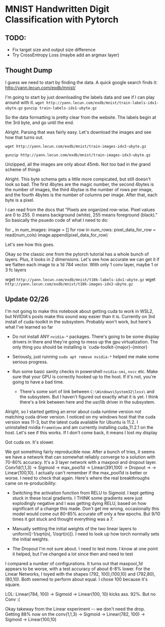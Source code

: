 # MNIST Handwritten Digit Classification with Pytorch

## TODO: 
 - Fix target size and output size difference
 - Try CrossEntropy Loss (maybe add an argmax layer)
## Thought Dump

I guess we need to start by finding the data. A quick google search finds it: http://yann.lecun.com/exdb/mnist/

I'm going to start by just downloading the labels data and see if I can play around with it.
`wget http://yann.lecun.com/exdb/mnist/train-labels-idx1-ubyte.gz`
`gunzip train-labels-idx1-ubyte.gz` 

So the data formatting is pretty clear from the website. The labels begin at the 3rd byte, and go until the end.

Alright. Parsing that was fairly easy. Let's download the images and see how that turns out.

`wget http://yann.lecun.com/exdb/mnist/train-images-idx3-ubyte.gz`

`gunzip http://yann.lecun.com/exdb/mnist/train-images-idx3-ubyte.gz`

Unzipped, all the images are only about 45mb. Not too bad in the grand scheme of things

Alright. This byte schema gets a little more compicated, but still doesn't look so bad. The first 4bytes are the magic number, the second 4bytes is the number of images, the third 4bytse is the number of rows per image, and the fourth 4bytes is the number of columns per image. After that, each byte is a pixel.

I can read from the docs that "Pixels are organized row-wise. Pixel values are 0 to 255. 0 means background (white), 255 means foreground (black)." So basically the 
psuedo code of what I need to do:

for _ in num_images:
    image = []
    for row in num_rows:
       pixel_data_for_row = read(num_cols)
       image.append(pixel_data_for_row)

Let's see how this goes.

Okay so the classic one from the pytorch tutorial has a whole bunch of layers. Plus, it looks in 2 dimensions. Let's see how accurate we can get it if we flatten each image to a 1d 784 vector. With only 1 conv layer, maybe 1 or 3 fc layers 


wget `http://yann.lecun.com/exdb/mnist/t10k-labels-idx1-ubyte.gz`
wget `http://yann.lecun.com/exdb/mnist/t10k-images-idx3-ubyte.gz`

## Update 02/26

I'm not going to make this notebook about getting cuda to work in WSL2, but NVIDIA's posts make this sound way easier than it is. Currently on 3rd install of cuda-toolkit in the subsystem. Probably won't work, but here's what I've learned so far

- Do not install ANY `nvidia-*` packages. There's going to be some display drivers in there and they're going to mess up the gpu virtualization. The only thing you should be installing is `cuda-toolkit-{major}-{minor}

- Seriously, just running `sudo apt remove nvidia-*` helped me make some serious progress.

- Run some basic sanity checks in powershell `nvidia-smi`, `nvcc` etc. Make sure that your GPU is correctly hooked up to the host. If it's not, you're going to have a bad time.
    - There's some sort of link between `C:\Windows\System32\lxss\` and the subsystem. But I haven't figured out exactly what it is yet. I think there's a link between here and the usr/lib driver in the subsystem.


Alright, so I started getting an error about cuda runtime version not matching cuda driver version. I noticed on my windows host that the cuda version was 11-3, but the latest cuda available for Ubuntu is 11.2. I uninstalled nvidia `FrameView` and am currently installing cuda_11.2.1 on the host. Let's see if this works. If I don't come back, it means  I lost my display

Got cuda on. It's slower.

We got something fairly reproducible now. After a bunch of tries, it seems we have a network that can somewhat reliably converge to a solution with 70-80% accuracy. It's a 3 layer network with a maxpool and dropout layer. Conv1d(1,1,3) -> Sigmoid -> max_pool1d -> Linear(391,100) -> Dropout -> -> Linear(100,10). I actually can't remember if the max_pool1d is better or worse. I need to check that again. Here's where the real breakthroughs came on re-producibility:
 - Switching the activation function from RELU to Sigmoid. I kept getting stuck in these local gradients. I THINK some gradients were just explodingly negative and I was getting dying RELU, based on how significant of a change this made. Don't get me wrong, occasionally this model would come out 80-85% accurate off only a few epochs. But 9/10 times it got stuck and thought everything was a 7.

 - Manually settting the initial weights of the two linear layers to uniform([-1/sqrt(n), 1/sqrt(n)]). I need to look up how torch normally sets the initial weights.

- The Dropout I'm not sure about. I need to test more. I know at one point it helped, but I've changed a lot since then and need to test

I compared a number of configurations. It turns out that maxpool_1d appears to be worse, with a test accuracy of about 6-8% lower. For the Linear Networks, I toyed with the shapes (792, 100),(100,10) and (792,80),(80,10). Both seemed to perform about equal. I chose 100 because it's square.

LOL: Linear(784, 100) -> Sigmoid -> Linear(100, 10) kicks ass. 92%. But no Conv :(

Okay takeway from the Linear experiment -- we don't need the drop. Getting 88% now on the conv(1,1,3) -> Sigmoid -> Linear(782, 100) -> Sigmoid -> Linear(100,10)